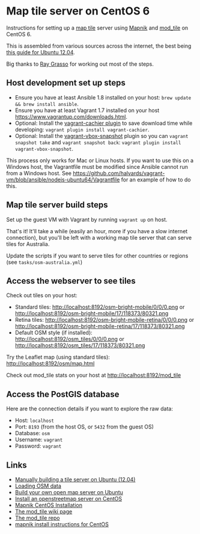 # Map tile server on CentOS 6

Instructions for setting up a [map tile](https://msdn.microsoft.com/en-us/library/bb259689.aspx) server using [Mapnik](http://mapnik.org/) and [mod_tile](http://wiki.openstreetmap.org/wiki/Mod_tile) on CentOS 6.

This is assembled from various sources across the internet, the best being [this guide for Ubuntu 12.04](https://switch2osm.org/serving-tiles/manually-building-a-tile-server-12-04/).

Big thanks to [Ray Grasso](https://github.com/grassdog) for working out most of the steps.

## Host development set up steps

- Ensure you have at least Ansible 1.8 installed on your host: `brew update && brew install ansible`.
- Ensure you have at least Vagrant 1.7 installed on your host <https://www.vagrantup.com/downloads.html>.
- Optional: Install the [vagrant-cachier plugin](https://github.com/fgrehm/vagrant-cachier) to save download time while developing: `vagrant plugin install vagrant-cachier`.
- Optional: Install the [vagrant-vbox-snapshot](https://github.com/dergachev/vagrant-vbox-snapshot) plugin so you can `vagrant snapshot take` and `vagrant snapshot back`: `vagrant plugin install vagrant-vbox-snapshot`.

This process only works for Mac or Linux hosts. If you want to use this on a Windows host, the Vagrantfile must be modified since Ansible cannot run from a Windows host. See <https://github.com/halvards/vagrant-vm/blob/ansible/nodejs-ubuntu64/Vagrantfile> for an example of how to do this.

## Map tile server build steps

Set up the guest VM with Vagrant by running `vagrant up` on host.

That's it! It'll take a while (easily an hour, more if you have a slow internet connection), but you'll be left with a working map tile server that can serve tiles for Australia.

Update the scripts if you want to serve tiles for other countries or regions (see `tasks/osm-australia.yml`)

## Access the webserver to see tiles

Check out tiles on your host:

* Standard tiles: <http://localhost:8192/osm-bright-mobile/0/0/0.png> or <http://localhost:8192/osm-bright-mobile/17/118373/80321.png>
* Retina tiles: <http://localhost:8192/osm-bright-mobile-retina/0/0/0.png> or <http://localhost:8192/osm-bright-mobile-retina/17/118373/80321.png>
* Default OSM style (if installed): <http://localhost:8192/osm_tiles/0/0/0.png> or <http://localhost:8192/osm_tiles/17/118373/80321.png>

Try the Leaflet map (using standard tiles): <http://localhost:8192/osm/map.html>

Check out mod_tile stats on your host at <http://localhost:8192/mod_tile>

## Access the PostGIS database

Here are the connection details if you want to explore the raw data:

- Host: `localhost`
- Port: `8193` (from the host OS, or `5432` from the guest OS)
- Database: `osm`
- Username: `vagrant`
- Password: `vagrant`

## Links

- [Manually building a tile server on Ubuntu (12.04)](https://switch2osm.org/serving-tiles/manually-building-a-tile-server-12-04/)
- [Loading OSM data](https://switch2osm.org/loading-osm-data/)
- [Build your own open map server on Ubuntu](http://weait.com/content/build-your-own-openstreetmap-server-lucid)
- [Install an openstreetmap server on CentOS](http://duemafoss.blogspot.com.au/2014/02/installation-of-openstreetmap-server-on.html)
- [Mapnik CentOS Installation](https://github.com/mapnik/mapnik/wiki/CentOS_RHEL)
- [The mod_tile wiki page](http://wiki.openstreetmap.org/wiki/Mod_tile)
- [The mod_tile repo](https://github.com/openstreetmap/mod_tile)
- [mapnik install instructions for CentOS](https://github.com/mapnik/mapnik/wiki/CentOS_RHEL)

